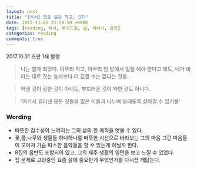 ```yaml
---
layout: post
title: "[독서] 모든 삶은 작고, 크다"
date: 2017-11-05 23:59:59 +0900
tags: [reading, 독서, 루시드폴, 삶, 이야기, 음반]
categories: reading
comments: true
---
```

2017.10.31 초판 1쇄 발행

> 나는 알게 되었다. 아무리 작고, 아무리 먼 밭에서 일을 해야 한다고 해도, 내가 바라는 대로 짓는 농사보다 더 값질 수는 없다는 것을.

> 억센 것이 강한 것이 아니듯, 부드러운 것이 약한 것도 아니다.

> '여기서 길러낸 모든 것들을 많은 이들과 나누며 오래도록 살아갈 수 있기를'

### Wording
* 따뜻한 감수성이 느껴지는 그의 삶의 한 궤적을 엿볼 수 있다.
* 꽃,풀,나무와 생물들 하나하나를 따뜻한 시선으로 바라보는 그의 마음 그런 마음들이 모아져 가슴 따스한 음악들을 할 수 있는게 아닐까 한다.
* 8집의 음반도 포함되어 있고,  그의 제주 생활의 일면을 보고 느낄 수 있었다.
* 집 문제로 고민중인 요즘 삶에 중요한게 무엇인가를 다시끔 깨닳는다.